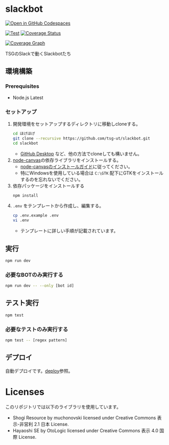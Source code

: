 # slackbot

[![Open in GitHub Codespaces](https://github.com/codespaces/badge.svg)](https://github.com/codespaces/new?hide_repo_select=false&ref=master&repo=105612722&skip_quickstart=false)

[![Test][action-image]][action-url]
[![Coverage Status][codecov-image]][codecov-url]

[![Coverage Graph][codecov-graph]][codecov-url]

[action-url]: https://github.com/tsg-ut/slackbot/actions?query=workflow%3ATest
[action-image]: https://github.com/tsg-ut/slackbot/workflows/Test/badge.svg
[codecov-url]: https://codecov.io/gh/tsg-ut/slackbot
[codecov-image]: https://codecov.io/gh/tsg-ut/slackbot/branch/master/graph/badge.svg
[codecov-graph]: https://codecov.io/gh/tsg-ut/slackbot/branch/master/graphs/tree.svg?width=888&height=150

TSGのSlackで動くSlackbotたち

## 環境構築

### Prerequisites

* Node.js Latest

### セットアップ

1. 開発環境をセットアップするディレクトリに移動しcloneする。
    ```sh
    cd ほげほげ
    git clone --recursive https://github.com/tsg-ut/slackbot.git
    cd slackbot
    ```
    * [GitHub Desktop](https://desktop.github.com/) など、他の方法でcloneしても構いません。
2. [node-canvas](https://github.com/Automattic/node-canvas)の依存ライブラリをインストールする。
    * [node-canvasのインストールガイド](https://github.com/Automattic/node-canvas#compiling)に従ってください。
    * 特にWindowsを使用している場合は `C:\GTK` 配下にGTKをインストールするのを忘れないでください。
3. 依存パッケージをインストールする
    ```sh
    npm install
    ```
4. `.env` をテンプレートから作成し、編集する。
    ```sh
    cp .env.example .env
    vi .env
    ```
    * テンプレートに詳しい手順が記載されています。

## 実行

```sh
npm run dev
```

### 必要なBOTのみ実行する

```sh
npm run dev -- --only [bot id]
```

## テスト実行

```sh
npm test
```

### 必要なテストのみ実行する

```sh
npm test -- [regex pattern]
```

## デプロイ

自動デプロイです。[deploy](deploy)参照。

# Licenses

このリポジトリでは以下のライブラリを使用しています。

* Shogi Resource by muchonovski licensed under Creative Commons 表示-非営利 2.1 日本 License.
* Hayaoshi SE by OtoLogic licensed under Creative Commons 表示 4.0 国際 License.
